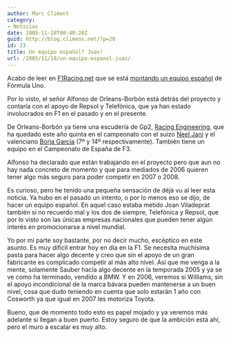 ```yaml
---
author: Marc Climent
category:
- Noticias
date: 2005-11-18T00:49:28Z
guid: http://blog.climens.net/?p=20
id: 23
title: Un equipo español? Juas!
url: /2005/11/18/un-equipo-espanol-juas/
---
```


Acabo de leer en [F1Racing.net](http://www.f1racing.net) que se está [montando un equipo español](http://www.gpupdate.net/en/f1-news/103383/new-spanish-f1-team-being-put-together/) de Fórmula Uno.
  
Por lo visto, el señor Alfonso de Orleans-Borbón está detrás del proyecto y contaría con el apoyo de Repsol y Telefónica, que ya han estado involucrados en F1 en el pasado y en el presente.
  
De Orleans-Borbón ya tiene una escudería de Gp2, [Racing Engineering](http://www.racing-engineering.com), que ha quedado este año quinta en el campeonato con el suizo [Neel Jani](http://www.borjagarcia.com/) y el valenciano [Borja García](http://www.borjagarcia.com/) (7º y 14º respectivamente). También tiene un equipo en el Campeonato de España de F3.
  
Alfonso ha declarado que están trabajando en el proyecto pero que aun no hay nada concreto de momento y que para mediados de 2006 quieren tener algo más seguro para poder competir en 2007 o 2008.
  
Es curioso, pero he tenido una pequeña sensación de déjà vu al leer esta noticia. Ya hubo en el pasado un intento, o por lo menos eso se dijo, de hacer un equipo español. En aquel caso estaba metido Joan Viladeprat también si no recuerdo mal y los dos de siempre, Telefónica y Repsol, que por lo visto son las únicas empresas nacionales que pueden tener algún interés en promocionarse a nivel mundial.
  
Yo por mi parte soy bastante, por no decir mucho, escéptico en este asunto. Es muy difícil entrar hoy en dia en la F1. Se necesita muchísima pasta para hacer algo decente y creo que sin el apoyo de un gran fabricante es complicado competir al más alto nivel. Así que me venga a la mente, solamente Sauber hacía algo decente en la temporada 2005 y ya se ve como ha terminado, vendido a BMW. Y en 2006, veremos si Williams, sin el apoyo incondicional de la marca bávara pueden mantenerse a un buen nivel, cosa que dudo teniendo en cuenta que solo estarán 1 año con Cosworth ya que igual en 2007 les motoriza Toyota.
  
Bueno, que de momento todo esto es papel mojado y ya veremos más adelante si llegan a buen puerto. Estoy seguro de que la ambición está ahí, pero el muro a escalar es muy alto.